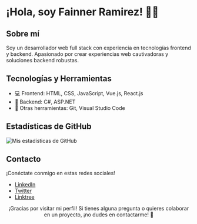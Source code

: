 <!-- Encabezado -->
# ¡Hola, soy Fainner Ramirez! 👨‍💻

## Sobre mí
Soy un desarrollador web full stack con experiencia en tecnologías frontend y backend. Apasionado por crear experiencias web cautivadoras y soluciones backend robustas.

## Tecnologías y Herramientas
- 💻 Frontend: HTML, CSS, JavaScript, Vue.js, React.js
- 🔧 Backend: C#, ASP.NET
- 🚀 Otras herramientas: Git, Visual Studio Code

## Estadísticas de GitHub
![Mis estadísticas de GitHub](https://github-readme-stats.vercel.app/api?username=fainnerramirez&show_icons=true&theme=radical)

## Contacto
¡Conéctate conmigo en estas redes sociales!
- [LinkedIn](https://www.linkedin.com/in/fainnerramirez/)
- [Twitter](https://twitter.com/FainnerR)
- [Linktree](https://linktr.ee/fainnercode)

<!-- Footer -->
<p align="center">
  ¡Gracias por visitar mi perfil! Si tienes alguna pregunta o quieres colaborar en un proyecto, ¡no dudes en contactarme! 🚀
</p>

